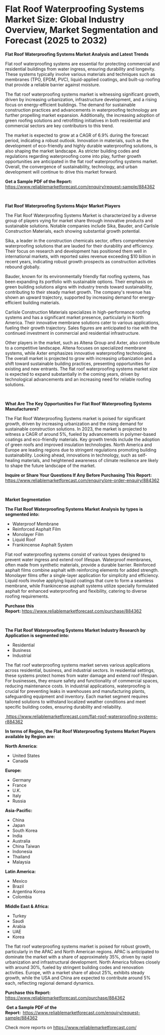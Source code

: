 <p><h1>Flat Roof Waterproofing Systems Market Size: Global Industry Overview, Market Segmentation and Forecast (2025 to 2032)</h1></p><p><strong>Flat Roof Waterproofing Systems Market Analysis and Latest Trends</strong></p>
<p><p>Flat roof waterproofing systems are essential for protecting commercial and residential buildings from water ingress, ensuring durability and longevity. These systems typically involve various materials and techniques such as membranes (TPO, EPDM, PVC), liquid-applied coatings, and built-up roofing that provide a reliable barrier against moisture. </p><p>The flat roof waterproofing systems market is witnessing significant growth, driven by increasing urbanization, infrastructure development, and a rising focus on energy-efficient buildings. The demand for sustainable construction practices and advancements in waterproofing technology are further propelling market expansion. Additionally, the increasing adoption of green roofing solutions and retrofitting initiatives in both residential and commercial sectors are key contributors to this trend.</p><p>The market is expected to grow at a CAGR of 6.9% during the forecast period, indicating a robust outlook. Innovation in materials, such as the development of eco-friendly and highly durable waterproofing solutions, is also shaping the market landscape. As stricter building codes and regulations regarding waterproofing come into play, further growth opportunities are anticipated in the flat roof waterproofing systems market. Overall, the convergence of sustainability, technology, and urban development will continue to drive this market forward.</p></p>
<p><strong>Get a Sample PDF of the Report:&nbsp;</strong> <a href="https://www.reliablemarketforecast.com/enquiry/request-sample/884362?utm_campaign=3182&utm_medium=2&utm_source=Github&utm_content=ia&utm_term=31032025&utm_id=flat-roof-waterproofing-systems">https://www.reliablemarketforecast.com/enquiry/request-sample/884362</a></p>
<p>&nbsp;</p>
<p><strong>Flat Roof Waterproofing Systems Major Market Players</strong></p>
<p><p>The Flat Roof Waterproofing Systems Market is characterized by a diverse group of players vying for market share through innovative products and sustainable solutions. Notable companies include Sika, Bauder, and Carlisle Construction Materials, each showing substantial growth potential.</p><p>Sika, a leader in the construction chemicals sector, offers comprehensive waterproofing solutions that are lauded for their durability and efficiency. Their focus on research and development has positioned them well in international markets, with reported sales revenue exceeding $10 billion in recent years, indicating robust growth prospects as construction activities rebound globally.</p><p>Bauder, known for its environmentally friendly flat roofing systems, has been expanding its portfolio with sustainable options. Their emphasis on green building solutions aligns with industry trends toward sustainability, contributing to their steady market growth. The company's revenue has shown an upward trajectory, supported by increasing demand for energy-efficient building materials.</p><p>Carlisle Construction Materials specializes in high-performance roofing systems and has a significant market presence, particularly in North America. Their innovative membrane solutions cater to various applications, fueling their growth trajectory. Sales figures are anticipated to rise with the continued investment in commercial and residential infrastructure.</p><p>Other players in the market, such as Altena Group and Axter, also contribute to a competitive landscape. Altena focuses on specialized membrane systems, while Axter emphasizes innovative waterproofing technologies. The overall market is projected to grow with increasing urbanization and a shift toward sustainable building practices, presenting opportunities for existing and new entrants. The flat roof waterproofing systems market size is expected to expand substantially in the coming years, driven by technological advancements and an increasing need for reliable roofing solutions.</p></p>
<p>&nbsp;</p>
<p><strong>What Are The Key Opportunities For Flat Roof Waterproofing Systems Manufacturers?</strong></p>
<p><p>The Flat Roof Waterproofing Systems market is poised for significant growth, driven by increasing urbanization and the rising demand for sustainable construction solutions. In 2023, the market is projected to witness a CAGR of around 5%, fueled by advancements in polymer-based coatings and eco-friendly materials. Key growth trends include the adoption of green roofs and improved insulation technologies. North America and Europe are leading regions due to stringent regulations promoting building sustainability. Looking ahead, innovations in technology, such as self-healing materials, and heightened awareness of climate resilience are likely to shape the future landscape of the market.</p></p>
<p><strong>Inquire or Share Your Questions If Any Before Purchasing This Report:</strong> <a href="https://www.reliablemarketforecast.com/enquiry/pre-order-enquiry/884362?utm_campaign=3182&utm_medium=2&utm_source=Github&utm_content=ia&utm_term=31032025&utm_id=flat-roof-waterproofing-systems">https://www.reliablemarketforecast.com/enquiry/pre-order-enquiry/884362</a></p>
<p>&nbsp;</p>
<p><strong>Market Segmentation</strong></p>
<p><strong>The Flat Roof Waterproofing Systems Market Analysis by types is segmented into:</strong></p>
<p><ul><li>Waterproof Membrane</li><li>Reinforced Asphalt Film</li><li>Monolayer Film</li><li>Liquid Roof</li><li>Frankincense Asphalt System</li></ul></p>
<p><p>Flat roof waterproofing systems consist of various types designed to prevent water ingress and extend roof lifespan. Waterproof membranes, often made from synthetic materials, provide a durable barrier. Reinforced asphalt films combine asphalt with reinforcing elements for added strength. Monolayer films offer a single-layer application for simplicity and efficiency. Liquid roofs involve applying liquid coatings that cure to form a seamless membrane, while Frankincense asphalt systems utilize specially formulated asphalt for enhanced waterproofing and flexibility, catering to diverse roofing requirements.</p></p>
<p><strong>Purchase this Report:&nbsp;</strong><a href="https://www.reliablemarketforecast.com/purchase/884362?utm_campaign=3182&utm_medium=2&utm_source=Github&utm_content=ia&utm_term=31032025&utm_id=flat-roof-waterproofing-systems">https://www.reliablemarketforecast.com/purchase/884362</a></p>
<p>&nbsp;</p>
<p><strong>The Flat Roof Waterproofing Systems Market Industry Research by Application is segmented into:</strong></p>
<p><ul><li>Residential</li><li>Business</li><li>Industrial</li></ul></p>
<p><p>The flat roof waterproofing systems market serves various applications across residential, business, and industrial sectors. In residential settings, these systems protect homes from water damage and extend roof lifespan. For businesses, they ensure safety and functionality of commercial spaces, reducing maintenance costs. In industrial applications, waterproofing is crucial for preventing leaks in warehouses and manufacturing plants, safeguarding equipment and inventory. Each market segment requires tailored solutions to withstand localized weather conditions and meet specific building codes, ensuring durability and reliability.</p></p>
<p><a href="https://www.reliablemarketforecast.com/flat-roof-waterproofing-systems-r884362?utm_campaign=3182&utm_medium=2&utm_source=Github&utm_content=ia&utm_term=31032025&utm_id=flat-roof-waterproofing-systems">&nbsp;https://www.reliablemarketforecast.com/flat-roof-waterproofing-systems-r884362</a></p>
<p><strong>In terms of Region, the Flat Roof Waterproofing Systems Market Players available by Region are:</strong></p>
<p>
    <p> <strong> North America: </strong>
        <ul>
            <li>United States</li>
            <li>Canada</li>
        </ul>
        </p> 
    <p> <strong> Europe: </strong>
        <ul>
            <li>Germany</li>
            <li>France</li>
            <li>U.K.</li>
            <li>Italy</li>
            <li>Russia</li>
        </ul>
        </p> 
    <p> <strong> Asia-Pacific: </strong>
        <ul>
            <li>China</li>
            <li>Japan</li>
            <li>South Korea</li>
            <li>India</li>
            <li>Australia</li>
            <li>China Taiwan</li>
            <li>Indonesia</li>
            <li>Thailand</li>
            <li>Malaysia</li>
        </ul>
        </p> 
    <p> <strong> Latin America: </strong>
        <ul>
            <li>Mexico</li>
            <li>Brazil</li>
            <li>Argentina Korea</li>
            <li>Colombia</li>
        </ul>
        </p> 
    <p> <strong> Middle East & Africa: </strong>
        <ul>
            <li>Turkey</li>
            <li>Saudi</li>
            <li>Arabia</li>
            <li>UAE</li>
            <li>Korea</li>
        </ul>
    </p>
    </p>
<p><p>The flat roof waterproofing systems market is poised for robust growth, particularly in the APAC and North American regions. APAC is anticipated to dominate the market with a share of approximately 35%, driven by rapid urbanization and infrastructural development. North America follows closely with around 30%, fueled by stringent building codes and renovation activities. Europe, with a market share of about 25%, exhibits steady growth, while the USA and China are expected to contribute around 5% each, reflecting regional demand dynamics.</p></p>
<p><strong>Purchase this Report: </strong><a href="https://www.reliablemarketforecast.com/purchase/884362?utm_campaign=3182&utm_medium=2&utm_source=Github&utm_content=ia&utm_term=31032025&utm_id=flat-roof-waterproofing-systems">https://www.reliablemarketforecast.com/purchase/884362</a></p>
<p>&nbsp;<strong>Get a Sample PDF of the Report:&nbsp;&nbsp;</strong><a href="https://www.reliablemarketforecast.com/enquiry/request-sample/884362?utm_campaign=3182&utm_medium=2&utm_source=Github&utm_content=ia&utm_term=31032025&utm_id=flat-roof-waterproofing-systems">https://www.reliablemarketforecast.com/enquiry/request-sample/884362</a></p>
<p><strong></strong></p>
<p>Check more reports on <a href="https://www.reliablemarketforecast.com/?utm_campaign=3182&utm_medium=2&utm_source=Github&utm_content=ia&utm_term=31032025&utm_id=flat-roof-waterproofing-systems">https://www.reliablemarketforecast.com/</a></p>